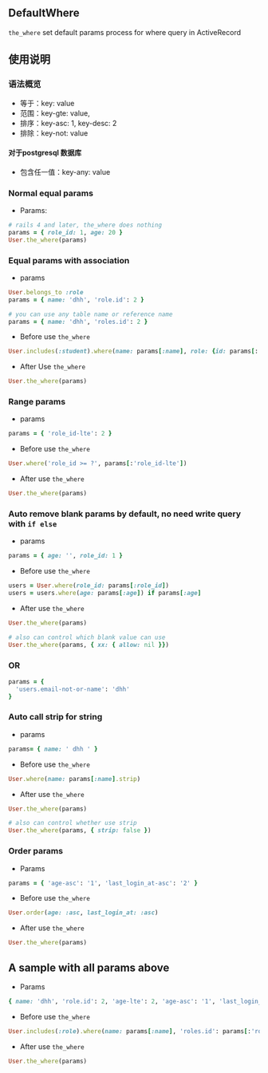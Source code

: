 ## DefaultWhere


`the_where` set default params process for where query in ActiveRecord

## 使用说明


### 语法概览

* 等于：key: value
* 范围：key-gte: value, 
* 排序：key-asc: 1, key-desc: 2
* 排除：key-not: value
#### 对于postgresql 数据库
* 包含任一值：key-any: value

### Normal equal params

* Params:
```ruby
# rails 4 and later, the_where does nothing
params = { role_id: 1, age: 20 }
User.the_where(params)
```

### Equal params with association

* params
```ruby
User.belongs_to :role
params = { name: 'dhh', 'role.id': 2 }

# you can use any table name or reference name
params = { name: 'dhh', 'roles.id': 2 }
```
* Before use `the_where`
```ruby
User.includes(:student).where(name: params[:name], role: {id: params[:'role.id']})
```
* After Use `the_where`
```ruby
User.the_where(params)
```

### Range params
* params
```ruby
params = { 'role_id-lte': 2 }
```
* Before use `the_where`
```ruby
User.where('role_id >= ?', params[:'role_id-lte'])
```
* After use `the_where`
```ruby
User.the_where(params)
```

### Auto remove blank params by default, no need write query with `if else`
* params
```ruby
params = { age: '', role_id: 1 }
```
* Before use `the_where`
```ruby
users = User.where(role_id: params[:role_id])
users = users.where(age: params[:age]) if params[:age]
```
* After use `the_where`
```ruby
User.the_where(params)

# also can control which blank value can use
User.the_where(params, { xx: { allow: nil }})
```

### OR
```ruby
params = {
  'users.email-not-or-name': 'dhh'
}

```

### Auto call strip for string 
* params
```ruby
params= { name: ' dhh ' }
```
* Before use `the_where`
```ruby
User.where(name: params[:name].strip)
```
* After use `the_where`
```ruby
User.the_where(params)

# also can control whether use strip
User.the_where(params, { strip: false })
```

### Order params
* Params
```ruby
params = { 'age-asc': '1', 'last_login_at-asc': '2' }
```
* Before use `the_where`
```ruby
User.order(age: :asc, last_login_at: :asc)
```
* After use `the_where`
```ruby
User.the_where(params)
```

## A sample with all params above
* Params
```ruby
{ name: 'dhh', 'role.id': 2, 'age-lte': 2, 'age-asc': '1', 'last_login_at-asc': '2' }
```
* Before use `the_where`
```ruby
User.includes(:role).where(name: params[:name], 'roles.id': params[:'role.id']).order(age: :asc, last_login_at: :asc)
```
* After use `the_where`
```ruby
User.the_where(params)
```
